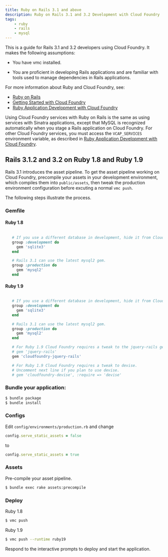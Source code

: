 ```yaml
---
title: Ruby on Rails 3.1 and above
description: Ruby on Rails 3.1 and 3.2 Development with Cloud Foundry
tags:
    - ruby
    - rails
    - mysql
---
```


This is a guide for Rails 3.1 and 3.2 developers using Cloud Foundry. It makes the following assumptions:

+   You have vmc installed.

+   You are proficient in developing Rails applications and are familiar with tools used to manage dependencies in Rails applications.

For more information about Ruby and Cloud Foundry, see:

+  [Ruby on Rails](http://rubyonrails.org/)
+  [Getting Started with Cloud Foundry](/getting-started.html)
+  [Ruby Application Development with Cloud Foundry](ruby.html)

Using Cloud Foundry services with Ruby on Rails is the same as using services with Sinatra applications, except that MySQL is recognized automatically when you stage a Rails application on Cloud Foundry. For other Cloud Foundry services, you must access the `VCAP_SERVICES` environment variable, as described in [Ruby Application Development with Cloud Foundry](/frameworks/ruby/ruby.html#using-cloud-foundry-services).

## Rails 3.1.2 and 3.2 on Ruby 1.8 and Ruby 1.9

Rails 3.1 introduces the asset pipeline. To get the asset pipeline working on Cloud Foundry, precompile your assets in your development environment, which compiles them into `public/assets`, then tweak the production environment configuration before excuting a normal `vmc push`.

The following steps illustrate the process.

### Gemfile

#### Ruby 1.8

```ruby

   # If you use a different database in development, hide it from Cloud Foundry.
   group :development do
     gem 'sqlite3'
   end

   # Rails 3.1 can use the latest mysql2 gem.
   group :production do
     gem 'mysql2'
   end

```

#### Ruby 1.9

```ruby

   # If you use a different database in development, hide it from Cloud Foundry.
   group :development do
     gem 'sqlite3'
   end

   # Rails 3.1 can use the latest mysql2 gem.
   group :production do
     gem 'mysql2'
   end

   # For Ruby 1.9 Cloud Foundry requires a tweak to the jquery-rails gem.
   # gem 'jquery-rails'
   gem 'cloudfoundry-jquery-rails'

   # For Ruby 1.9 Cloud Foundry requires a tweak to devise.
   # Uncomment next line if you plan to use devise.
   # gem 'cloudfoundry-devise', :require => 'devise'

```

### Bundle your application:

```bash
$ bundle package
$ bundle install
```

### Configs

Edit `config/environments/production.rb` and change

```ruby
config.serve_static_assets = false
```

to

```ruby
config.serve_static_assets = true
```

### Assets

Pre-compile your asset pipeline.

```bash
$ bundle exec rake assets:precompile
```

### Deploy

Ruby 1.8

```bash
$ vmc push
```

Ruby 1.9

```bash
$ vmc push --runtime ruby19
```

Respond to the interactive prompts to deploy and start the application.
